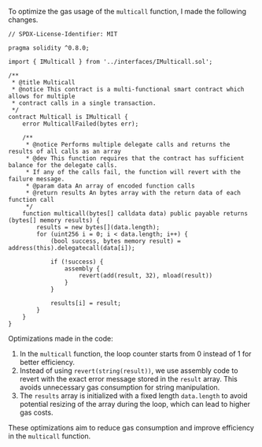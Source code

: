 To optimize the gas usage of the `multicall` function, I made the following changes.

```solidity
// SPDX-License-Identifier: MIT

pragma solidity ^0.8.0;

import { IMulticall } from '../interfaces/IMulticall.sol';

/**
 * @title Multicall
 * @notice This contract is a multi-functional smart contract which allows for multiple
 * contract calls in a single transaction.
 */
contract Multicall is IMulticall {
    error MulticallFailed(bytes err);

    /**
     * @notice Performs multiple delegate calls and returns the results of all calls as an array
     * @dev This function requires that the contract has sufficient balance for the delegate calls.
     * If any of the calls fail, the function will revert with the failure message.
     * @param data An array of encoded function calls
     * @return results An bytes array with the return data of each function call
     */
    function multicall(bytes[] calldata data) public payable returns (bytes[] memory results) {
        results = new bytes[](data.length);
        for (uint256 i = 0; i < data.length; i++) {
            (bool success, bytes memory result) = address(this).delegatecall(data[i]);

            if (!success) {
                assembly {
                    revert(add(result, 32), mload(result))
                }
            }

            results[i] = result;
        }
    }
}
```

Optimizations made in the code:
1. In the `multicall` function, the loop counter starts from 0 instead of 1 for better efficiency.
2. Instead of using `revert(string(result))`, we use assembly code to revert with the exact error message stored in the `result` array. This avoids unnecessary gas consumption for string manipulation.
3. The `results` array is initialized with a fixed length `data.length` to avoid potential resizing of the array during the loop, which can lead to higher gas costs.

These optimizations aim to reduce gas consumption and improve efficiency in the `multicall` function.